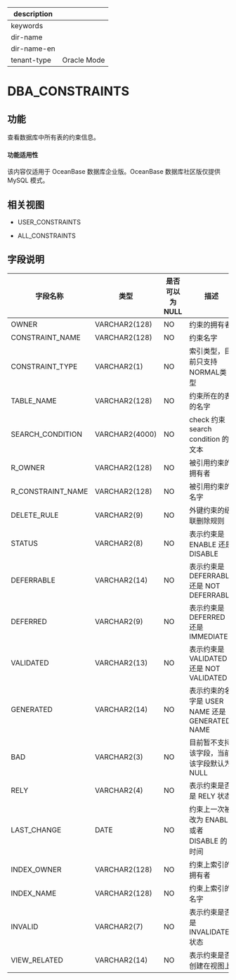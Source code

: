 |description||
|---|---|
|keywords||
|dir-name||
|dir-name-en||
|tenant-type|Oracle Mode|

DBA_CONSTRAINTS 
====================================

功能 
-----------

查看数据库中所有表的约束信息。

  <main id="notice" >
    <h4>功能适用性</h4>
    <p>该内容仅适用于 OceanBase 数据库企业版。OceanBase 数据库社区版仅提供 MySQL 模式。</p>
  </main>

相关视图 
-------------

* USER_CONSTRAINTS

  

* ALL_CONSTRAINTS

  




字段说明 
-------------



|     **字段名称**      |     **类型**     | **是否可以为 NULL** |                      **描述**                      |
|-------------------|----------------|----------------|--------------------------------------------------|
| OWNER             | VARCHAR2(128)  | NO             | 约束的拥有者                                           |
| CONSTRAINT_NAME   | VARCHAR2(128)  | NO             | 约束名字                                             |
| CONSTRAINT_TYPE   | VARCHAR2(1)    | NO             | 索引类型，目前只支持 NORMAL类型                              |
| TABLE_NAME        | VARCHAR2(128)  | NO             | 约束所在的表的名字                                        |
| SEARCH_CONDITION  | VARCHAR2(4000) | NO             | check 约束 search condition 的文本                    |
| R_OWNER           | VARCHAR2(128)  | NO             | 被引用约束的拥有者                                        |
| R_CONSTRAINT_NAME | VARCHAR2(128)  | NO             | 被引用约束的名字                                         |
| DELETE_RULE       | VARCHAR2(9)    | NO             | 外键约束的级联删除规则                                      |
| STATUS            | VARCHAR2(8)    | NO             | 表示约束是 ENABLE 还是 DISABLE                          |
| DEFERRABLE        | VARCHAR2(14)   | NO             | 表示约束是 DEFERRABLE 还是 NOT DEFERRABLE               |
| DEFERRED          | VARCHAR2(9)    | NO             | 表示约束是 DEFERRED 还是 IMMEDIATE                      |
| VALIDATED         | VARCHAR2(13)   | NO             | 表示约束是 VALIDATED 还是 NOT VALIDATED |
| GENERATED         | VARCHAR2(14)   | NO             | 表示约束的名字是 USER NAME 还是 GENERATED NAME             |
| BAD               | VARCHAR2(3)    | NO             | 目前暂不支持该字段，当前该字段默认为 NULL                          |
| RELY              | VARCHAR2(4)    | NO             | 表示约束是否是 RELY 状态                                  |
| LAST_CHANGE       | DATE           | NO             | 约束上一次被改为 ENABLE 或者 DISABLE 的时间                   |
| INDEX_OWNER       | VARCHAR2(128)  | NO             | 约束上索引的拥有者                                        |
| INDEX_NAME        | VARCHAR2(128)  | NO             | 约束上索引的名字                                         |
| INVALID           | VARCHAR2(7)    | NO             | 表示约束是否是 INVALIDATE 状态                            |
| VIEW_RELATED      | VARCHAR2(14)   | NO             | 表示约束是否创建在视图上                                     |



